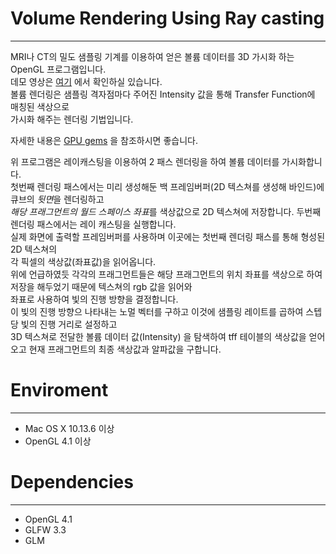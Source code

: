 # Volume Rendering Using Ray casting
-------------------------------------
MRI나 CT의 밀도 샘플링 기계를 이용하여 얻은 볼륨 데이터를 3D 가시화 하는 OpenGL 프로그램입니다.  
데모 영상은 [여기](https://www.youtube.com/watch?v=JTLe6dv1wfQ) 에서 확인하실 있습니다.  
볼륨 렌더링은 샘플링 격자점마다 주어진 Intensity 값을 통해 Transfer Function에 매칭된 색상으로  
가시화 해주는 렌더링 기법입니다.  

자세한 내용은 [GPU gems](https://developer.download.nvidia.com/books/HTML/gpugems/gpugems_ch39.html) 을 참조하시면 좋습니다.  

위 프로그램은 레이캐스팅을 이용하여 2 패스 렌더링을 하여 볼륨 데이터를 가시화합니다.  
첫번째 렌더링 패스에서는 미리 생성해둔 백 프레임버퍼(2D 텍스쳐를 생성해 바인드)에 큐브의 *뒷면*을 렌더링하고  
*해당 프래그먼트의 월드 스페이스 좌표*를 색상값으로 2D 텍스쳐에 저장합니다. 
두번째 렌더링 패스에서는 레이 캐스팅을 실행합니다.  
실제 화면에 출력할 프레임버퍼를 사용하며 이곳에는 첫번째 렌더링 패스를 통해 형성된 2D 텍스쳐의  
각 픽셀의 색상값(좌표값)을 읽어옵니다.  
위에 언급하였듯 각각의 프래그먼트들은 해당 프래그먼트의 위치 좌표를 색상으로 하여 저장을 해두었기 때문에 텍스쳐의 rgb 값을 읽어와  
좌표로 사용하여 빛의 진행 방향을 결정합니다.  
이 빛의 진행 방향으 나타내는 노멀 벡터를 구하고 이것에 샘플링 레이트를 곱하여 스텝당 빛의 진행 거리로 설정하고  
3D 텍스쳐로 전달한 볼륨 데이터 값(Intensity) 을 탐색하여 tff 테이블의 색상값을 얻어오고 현재 프래그먼트의 최종 색상값과 알파값을 구합니다.   


# Enviroment
______________
* Mac OS X 10.13.6 이상
* OpenGL 4.1 이상  

# Dependencies
_______________
* OpenGL 4.1 
* GLFW 3.3  
* GLM  
